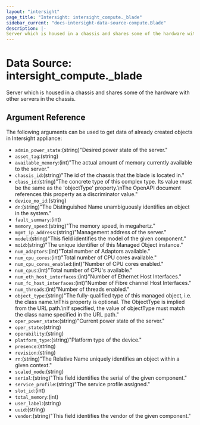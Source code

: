 ```yaml
---
layout: "intersight"
page_title: "Intersight: intersight_compute._blade"
sidebar_current: "docs-intersight-data-source-compute.Blade"
description: |-
Server which is housed in a chassis and shares some of the hardware with other servers in the chassis.
---
```


# Data Source: intersight_compute._blade
Server which is housed in a chassis and shares some of the hardware with other servers in the chassis.
## Argument Reference
The following arguments can be used to get data of already created objects in Intersight appliance:
* `admin_power_state`:(string)"Desired power state of the server."
* `asset_tag`:(string)
* `available_memory`:(int)"The actual amount of memory currently available to the server."
* `chassis_id`:(string)"The id of the chassis that the blade is located in."
* `class_id`:(string)"The concrete type of this complex type. Its value must be the same as the 'objectType' property.\nThe OpenAPI document references this property as a discriminator value."
* `device_mo_id`:(string)
* `dn`:(string)"The Distinguished Name unambiguously identifies an object in the system."
* `fault_summary`:(int)
* `memory_speed`:(string)"The memory speed, in megahertz."
* `mgmt_ip_address`:(string)"Management address of the server."
* `model`:(string)"This field identifies the model of the given component."
* `moid`:(string)"The unique identifier of this Managed Object instance."
* `num_adaptors`:(int)"Total number of Adaptors available."
* `num_cpu_cores`:(int)"Total number of CPU cores available."
* `num_cpu_cores_enabled`:(int)"Number of CPU cores enabled."
* `num_cpus`:(int)"Total number of CPU's available."
* `num_eth_host_interfaces`:(int)"Number of Ethernet Host Interfaces."
* `num_fc_host_interfaces`:(int)"Number of Fibre channel Host Interfaces."
* `num_threads`:(int)"Number of threads enabled."
* `object_type`:(string)"The fully-qualified type of this managed object, i.e. the class name.\nThis property is optional. The ObjectType is implied from the URL path.\nIf specified, the value of objectType must match the class name specified in the URL path."
* `oper_power_state`:(string)"Current power state of the server."
* `oper_state`:(string)
* `operability`:(string)
* `platform_type`:(string)"Platform type of the device."
* `presence`:(string)
* `revision`:(string)
* `rn`:(string)"The Relative Name uniquely identifies an object within a given context."
* `scaled_mode`:(string)
* `serial`:(string)"This field identifies the serial of the given component."
* `service_profile`:(string)"The service profile assigned."
* `slot_id`:(int)
* `total_memory`:(int)
* `user_label`:(string)
* `uuid`:(string)
* `vendor`:(string)"This field identifies the vendor of the given component."
